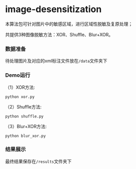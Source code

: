 # image-desensitization

本算法包可针对图片中的敏感区域，进行区域性脱敏及复原处理；

共提供3种图像脱敏方法：XOR、Shuffle、Blur+XOR。

### 数据准备
待处理图片及对应的xml标注文件放在```/data```文件夹下

### Demo运行
（1）XOR方法:

 ```python xor.py```
 
（2）Shuffle方法:

 ```python shuffle.py```
 
（3）Blur+XOR方法:

 ```python blur_xor.py```
 
 ### 结果展示
 最终结果保存在```/results```文件夹下

